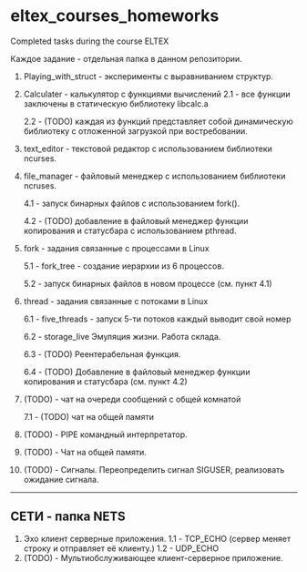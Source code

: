 # eltex_courses_homeworks
Completed tasks during the course ELTEX

Каждое задание - отдельная папка в данном репозитории. 

1. Playing_with_struct  - эксперименты с выравниванием структур.
2. Calculater - калькулятор с функциями вычислений
    2.1 - все функции заключены в статическую библиотеку libcalc.a
    
    2.2 - (TODO) каждая из функций представляет собой динамическую библиотеку с отложенной загрузкой при востребовании.
    
3. text_editor - текстовой редактор с использованием библиотеки ncurses. 

4. file_manager - файловый менеджер с использованием библиотеки ncruses.

    4.1 - запуск бинарных файлов с использованием fork().
    
    4.2 - (TODO) добавление в файловый менеджер функции копирования и статусбара с использованием pthread.
    
5. fork - задания связанные с процессами в Linux

    5.1 - fork_tree - создание иерархии из 6 процессов.
    
    5.2 - запуск бинарных файлов в новом процессе (см. пункт 4.1)
    
6. thread - задания связанные с потоками в Linux

    6.1 - five_threads - запуск 5-ти потоков каждый выводит свой номер
    
    6.2 - storage_live Эмуляция жизни. Работа склада.
    
    6.3 - (TODO) Реентерабельная функция.
    
    6.4 - (TODO) Добавление в файловый менеджер функции копирования и статусбара (см. пункт 4.2)
    
 7. (TODO) - чат на очереди сообщений с общей комнатой
 
    7.1 - (TODO) чат на общей памяти
 8. (TODO) - PIPE командный интерпретатор.
 9. (TODO) - Чат на общей памяти.
 10. (TODO) - Сигналы. Переопределить сигнал SIGUSER, реализовать ожидание сигнала.
 --------------------------------------------------------------------------------------
 СЕТИ - папка NETS
 --------------------------------------------------------------------------------------
 1. Эхо клиент серверные приложения.
    1.1 - TCP_ECHO (сервер меняет строку и отправляет её клиенту.)
    1.2 - UDP_ECHO
 2. (TODO) - Мультиобслуживающее клиент-серверное приложение.
